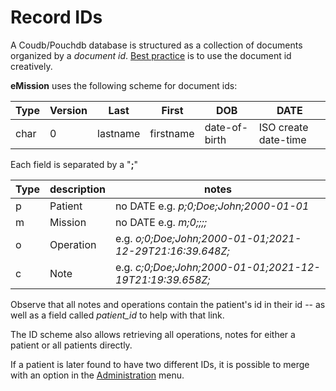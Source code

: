 # Record IDs

A Coudb/Pouchdb database is structured as a collection of documents organized by a *document id*. [Best practice](https://pouchdb.com/2014/06/17/12-pro-tips-for-better-code-with-pouchdb.html) is to use the document id creatively.

**eMission** uses the following scheme for document ids:

|Type|Version|Last|First|DOB|DATE|
|--|--|--|--|--|--|
|char|0|lastname|firstname|date-of-birth|ISO create date-time|

Each field is separated by a "**;**"

|Type|description|notes|
|--|--|--|
|p|Patient|no DATE e.g. *p;0;Doe;John;2000-01-01*|
|m|Mission|no DATE e.g. *m;0;;;;*|
|o|Operation|e.g. *o;0;Doe;John;2000-01-01;2021-12-29T21:16:39.648Z;*|
|c|Note|e.g. *c;0;Doe;John;2000-01-01;2021-12-19T21:19:39.658Z;*|

Observe that all notes and operations contain the patient's id in their id -- as well as a field called *patient_id* to help with that link.

The ID scheme also allows retrieving all operations, notes for either a patient or all patients directly.

If a patient is later found to have two different IDs, it is possible to merge with an option in the [Administration](Admininstration.html) menu. 